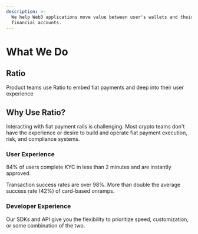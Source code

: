 ```yaml
---
description: >-
  We help Web3 applications move value between user's wallets and their existing
  financial accounts.
---
```


# What We Do

## Ratio

Product teams use Ratio to embed fiat payments and deep into their user experience&#x20;

## Why Use Ratio?

Interacting with fiat payment rails is challenging. Most crypto teams don't have the experience or desire to build and operate fiat payment execution, risk, and compliance systems.

### User Experience

84% of users complete KYC in less than 2 minutes and are instantly approved.

Transaction success rates are over 98%.  More than double the average success rate (42%) of card-based onramps.

### Developer Experience

Our SDKs and API give you the flexibility to prioritize speed, customization, or some combination of the two.
